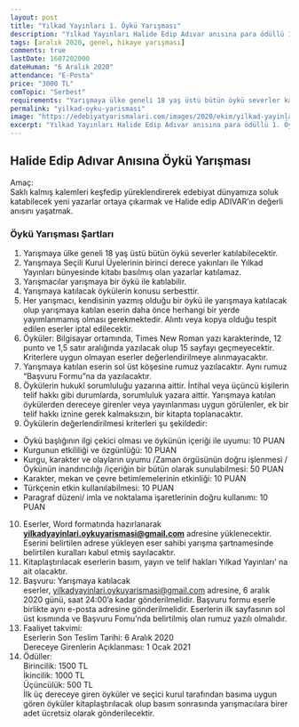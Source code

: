 ```yaml
---
layout: post
title: "Yılkad Yayınları 1. Öykü Yarışması"
description: "Yılkad Yayınları Halide Edip Adıvar anısına para ödüllü 1. Öykü Yarışması düzenliyor."
tags: [aralık 2020, genel, hikaye yarışması]
comments: true
lastDate: 1607202000  
dateHuman: "6 Aralık 2020"
attendance: "E-Posta"
price: "3000 TL"
comTopic: "Serbest"
requirements: "Yarışmaya ülke geneli 18 yaş üstü bütün öykü severler katılabilecektir."
permalink: "yilkad-oyku-yarismasi"
image: "https://edebiyatyarismalari.com/images/2020/ekim/yilkad-yayinlari-oyku-yarismasi.jpg"
excerpt: "Yılkad Yayınları Halide Edip Adıvar anısına para ödüllü 1. Öykü Yarışması düzenliyor."
---
```


## Halide Edip Adıvar Anısına Öykü Yarışması
Amaç:  
Saklı kalmış kalemleri keşfedip yüreklendirerek edebiyat dünyamıza soluk katabilecek yeni yazarlar ortaya çıkarmak ve Halide edip ADIVAR’ın değerli anısını yaşatmak.

### Öykü Yarışması Şartları
1. Yarışmaya ülke geneli 18 yaş üstü bütün öykü severler katılabilecektir.
2. Yarışmaya Seçili Kurul Üyelerinin birinci derece yakınları ile Yılkad Yayınları bünyesinde kitabı basılmış olan yazarlar katılamaz.
3. Yarışmacılar yarışmaya bir öykü ile katılabilir.
4. Yarışmaya katılacak öykülerin konusu serbesttir.
5. Her yarışmacı, kendisinin yazmış olduğu bir öykü ile yarışmaya katılacak olup yarışmaya katılan eserin daha önce herhangi bir yerde yayımlanmamış olması gerekmektedir. Alıntı veya kopya olduğu tespit edilen eserler iptal edilecektir.
6. Öyküler: Bilgisayar ortamında, Times New Roman yazı karakterinde, 12 punto ve 1,5 satır aralığında yazılacak olup 15 sayfayı geçmeyecektir. Kriterlere uygun olmayan eserler değerlendirilmeye alınmayacaktır.
7. Yarışmaya katılan eserin sol üst köşesine rumuz yazılacaktır. Aynı rumuz “Başvuru Formu”na da yazılacaktır.
8. Öykülerin hukukî sorumluluğu yazarına aittir. İntihal veya üçüncü kişilerin telif hakkı gibi durumlarda, sorumluluk yazara aittir. Yarışmaya katılan öykülerden dereceye girenler veya yayınlanması uygun görülenler, ek bir telif hakkı iznine gerek kalmaksızın, bir kitapta toplanacaktır. 
9. Öykülerin değerlendirilmesi kriterleri şu şekildedir:
- Öykü başlığının ilgi çekici olması ve öykünün içeriği ile uyumu: 10 PUAN
- Kurgunun etkililiği ve özgünlüğü: 10 PUAN
- Kurgu, karakter ve olayların uyumu /Zaman örgüsünün doğru işlenmesi / Öykünün inandırıcılığı /içeriğin bir bütün olarak sunulabilmesi: 50 PUAN
- Karakter, mekan ve çevre betimlemelerinin etkinliği: 10 PUAN
- Türkçenin etkin kullanılabilmesi: 10 PUAN
- Paragraf düzeni/ imla ve noktalama işaretlerinin doğru kullanımı: 10 PUAN
10. Eserler, Word formatında hazırlanarak **yilkadyayinlari.oykuyarismasi@gmail.com** adresine yüklenecektir. Eserini belirtilen adrese yükleyen eser sahibi yarışma şartnamesinde belirtilen kuralları kabul etmiş sayılacaktır.
11. Kitaplaştırılacak eserlerin basım, yayın ve telif hakları Yılkad Yayınları' na ait olacaktır. 
12. Başvuru: Yarışmaya katılacak eserler, yilkadyayinlari.oykuyarismasi@gmail.com adresine, 6 aralık 2020 günü, saat 24:00’a kadar gönderilmelidir. Başvuru formu eserle birlikte aynı e-posta adresine gönderilmelidir. Eserlerin ilk sayfasının sol üst kısmında ve Başvuru Fomu’nda belirtilmiş olan rumuz yazılı olmalıdır.
13. Faaliyet takvimi:  
Eserlerin Son Teslim Tarihi: 6 Aralık 2020  
Dereceye Girenlerin Açıklanması: 1 Ocak 2021  
14. Ödüller:  
Birincilik: 1500 TL  
İkincilik: 1000 TL  
Üçüncülük: 500 TL  
İlk üç dereceye giren öyküler ve seçici kurul tarafından basıma uygun gören öyküler kitaplaştırılacak olup basım sonrasında yarışmacılara birer adet ücretsiz olarak gönderilecektir.  